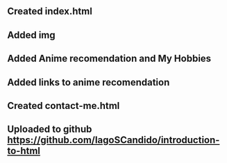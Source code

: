 ## Created index.html
## Added img
## Added Anime recomendation and My Hobbies
## Added links to anime recomendation
## Created contact-me.html
## Uploaded to github https://github.com/IagoSCandido/introduction-to-html
